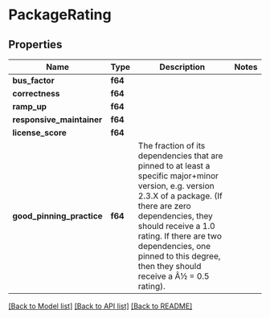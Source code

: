 # PackageRating

## Properties

Name | Type | Description | Notes
------------ | ------------- | ------------- | -------------
**bus_factor** | **f64** |  | 
**correctness** | **f64** |  | 
**ramp_up** | **f64** |  | 
**responsive_maintainer** | **f64** |  | 
**license_score** | **f64** |  | 
**good_pinning_practice** | **f64** | The fraction of its dependencies that are pinned to at least a specific major+minor version, e.g. version 2.3.X of a package. (If there are zero dependencies, they should receive a 1.0 rating. If there are two dependencies, one pinned to this degree, then they should receive a Â½ = 0.5 rating). | 

[[Back to Model list]](../README.md#documentation-for-models) [[Back to API list]](../README.md#documentation-for-api-endpoints) [[Back to README]](../README.md)


